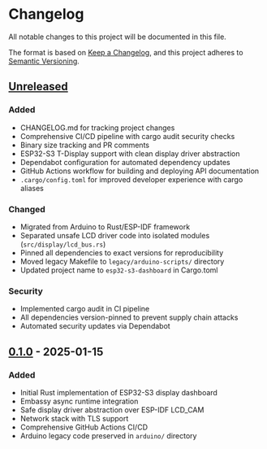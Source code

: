 # Changelog

All notable changes to this project will be documented in this file.

The format is based on [Keep a Changelog](https://keepachangelog.com/en/1.1.0/),
and this project adheres to [Semantic Versioning](https://semver.org/spec/v2.0.0.html).

## [Unreleased]

### Added
- CHANGELOG.md for tracking project changes
- Comprehensive CI/CD pipeline with cargo audit security checks
- Binary size tracking and PR comments
- ESP32-S3 T-Display support with clean display driver abstraction
- Dependabot configuration for automated dependency updates
- GitHub Actions workflow for building and deploying API documentation
- `.cargo/config.toml` for improved developer experience with cargo aliases

### Changed
- Migrated from Arduino to Rust/ESP-IDF framework
- Separated unsafe LCD driver code into isolated modules (`src/display/lcd_bus.rs`)
- Pinned all dependencies to exact versions for reproducibility
- Moved legacy Makefile to `legacy/arduino-scripts/` directory
- Updated project name to `esp32-s3-dashboard` in Cargo.toml

### Security
- Implemented cargo audit in CI pipeline
- All dependencies version-pinned to prevent supply chain attacks
- Automated security updates via Dependabot

## [0.1.0] - 2025-01-15

### Added
- Initial Rust implementation of ESP32-S3 display dashboard
- Embassy async runtime integration
- Safe display driver abstraction over ESP-IDF LCD_CAM
- Network stack with TLS support
- Comprehensive GitHub Actions CI/CD
- Arduino legacy code preserved in `arduino/` directory

[Unreleased]: https://github.com/jtn0123/ESP32-S3-Display-Dashboard/compare/v0.1.0...HEAD
[0.1.0]: https://github.com/jtn0123/ESP32-S3-Display-Dashboard/releases/tag/v0.1.0